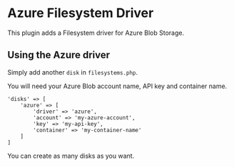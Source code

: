 # Azure Filesystem Driver

This plugin adds a Filesystem driver for Azure Blob Storage.

## Using the Azure driver

Simply add another `disk` in `filesystems.php`.

You will need your Azure Blob account name, API key and container name.

```
'disks' => [
    'azure' => [
        'driver' => 'azure',
        'account' => 'my-azure-account',
        'key' => 'my-api-key',
        'container' => 'my-container-name'
    ]
]
```

You can create as many disks as you want.